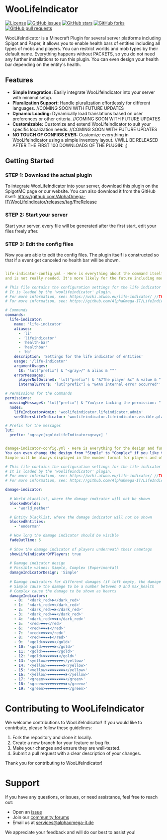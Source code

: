 # WooLifeIndicator

[![License](https://img.shields.io/badge/license-MIT-blue.svg)](https://opensource.org/licenses/MIT)
[![GitHub issues](https://img.shields.io/github/issues/AlphaOmega-IT/WooLifeIndicator.svg)](https://github.com/AlphaOmega-IT/WooLifeIndicator/issues)
[![GitHub stars](https://img.shields.io/github/stars/AlphaOmega-IT/WooLifeIndicator.svg)](https://github.com/AlphaOmega-IT/WooLifeIndicator/stargazers)
[![GitHub forks](https://img.shields.io/github/forks/AlphaOmega-IT/WooLifeIndicator.svg)](https://github.com/AlphaOmega-IT/WooLifeIndicator/network)
[![GitHub pull requests](https://img.shields.io/github/issues-pr/AlphaOmega-IT/WooLifeIndicator.svg)](https://github.com/AlphaOmega-IT/WooLifeIndicator/pulls)

WooLifeIndicator is a Minecraft Plugin for several server platforms including Spigot and Paper, it allows you to enable health bars of entities including all types
of mobs and players. You can restrict worlds and mob types by their default name. Everything happens without PACKETS, so you do not need any further installations to run
this plugin. You can even design your health bar depending on the entity's health.

## Features

- **Simple Integration:** Easily integrate WooLifeIndicator into your server with minimal setup.
- **Pluralization Support:** Handle pluralization effortlessly for different languages. //COMING SOON WITH FUTURE UPDATES
- **Dynamic Loading:** Dynamically load translations based on user preferences or other criteria. //COMING SOON WITH FUTURE UPDATES
- **Customizable:** Customize and extend WooLifeIndicator to suit your specific localization needs. //COMING SOON WITH FUTURE UPDATES
- **NO TOUCH OF CONFIGS EVER:** Customize everything in WooLifeIndicator using a simple inventory layout. //WILL BE RELEASED AFTER THE FIRST 100 DOWNLOADS OF THE PLUGIN: ;)

## Getting Started

### STEP 1: Download the actual plugin
To integrate WooLifeIndicator into your server, download this plugin on the SpigotMC page or our website.
You can also download it from the GitHub itself: https://github.com/AlphaOmega-IT/WooLifeIndicator/releases/tag/PreRelease

### STEP 2: Start your server
Start your server, every file will be generated after the first start, edit your files freely after.

### STEP 3: Edit the config files
Now you are able to edit the config files. The plugin itself is constructed so that if a event get canceled no health bar will be shown. 

```yaml

life-indicator-config.yml - Here is everything about the command itself, which does not include any functionality yet since it's the first version
and is not really needed. It's more likely for the future including more updates! You find here as well the permissions you need to set up.

# This file contains the configuration settings for the life indicator of entities.
# It is loaded by the 'woolifeindicator' plugin.
# For more information, see: https://wiki.atwoo.eu/life-indicator/ //TODO
# For more information, see: https://github.com/AlphaOmega-IT/LifeIndicator

# Commands
commands:
  life-indicator:
    name: 'life-indicator'
    aliases:
      - 'li'
      - 'lifeindicator'
      - 'health-bar'
      - 'healthbar'
      - 'hb'
    description: 'Settings for the life indicator of entities'
    usage: '/life-indicator'
    argumentUsages:
      1$: 'lut["prefix"] & "<gray>/" & alias & ""'
    errorMessages:
      playerNotOnline$: 'lut["prefix"] & "&7The player &c" & value & " &7is &cnot online"'
      internalError$: 'lut["prefix"] & "&4An internal error occurred"'

# Permissions for the commands
permissions:
  missingMessage$: 'lut["prefix"] & "You\sre lacking the permission: " & permission'
  nodes:
    lifeIndicatorAdmin: 'woolifeindicator.lifeindicator.admin'
    seeOthersLifeIndicator: 'woolifeindicator.lifeindicator.visible.players'

# Prefix for the messages
lut:
  prefix: '<gray>[<gold>LifeIndicator<gray>] '
```

```yaml

damage-indicator-config.yml - Here is everything for the design and functionality of the plugin itself, adjust everything as you want.
You can even change the design from "Simple" to "Complex" if you like to (caution: it will only appear if the damageIndicators: key is empty or set as before)
Simple will be always displayed in the number format for players and other entities. 

# This file contains the configuration settings for the life indicator of entities.
# It is loaded by the 'woolifeindicator' plugin.
# For more information, see: https://wiki.atwoo.eu/life-indicator/ //TODO
# For more information, see: https://github.com/AlphaOmega-IT/LifeIndicator

damage-indicator:
  
  # World blacklist, where the damage indicator will not be shown
  blockedWorlds:
    - 'world_nether'

  # Entity blacklist, where the damage indicator will not be shown
  blockedEntities:
    - 'enderman'

  # How long the damage indicator should be visible
  fadeOutTime: 5
  
  # Show the damage indicator of players underneath their nametags
  showLifeIndicatorOfPlayers: true
  
  # Damage indicator design
  # Possible values: Simple, Complex (Experimental)
  damageIndicatorDesign: 'Simple'
  
  # Damage indicators for different damages (if left empty, the damage indicator will show the default design)
  # Simple cause the damage to be a number between 0 and max_health
  # Complex cause the damage to be shown as hearts
  damageIndicators:
    - 0:  '<dark_red>❥</dark_red>'
    - 1:  '<dark_red>❤</dark_red>'
    - 2:  '<dark_red>❤❥</dark_red>'
    - 3:  '<dark_red>❤❤</dark_red>'
    - 4:  '<dark_red>❤❤❥</dark_red>'
    - 5:  '<red>❤❤❤</red>'
    - 6:  '<red>❤❤❤❥</red>'
    - 7:  '<red>❤❤❤❤</red>'
    - 8:  '<red>❤❤❤❤❥</red>'
    - 9:  '<gold>❤❤❤❤❤</gold>'
    - 10: '<gold>❤❤❤❤❤❥</gold>'
    - 11: '<gold>❤❤❤❤❤❤</gold>'
    - 12: '<gold>❤❤❤❤❤❤❥</gold>'
    - 13: '<yellow>❤❤❤❤❤❤❤</yellow>'
    - 14: '<yellow>❤❤❤❤❤❤❤❥</yellow>'
    - 15: '<yellow>❤❤❤❤❤❤❤❤</yellow>'
    - 16: '<yellow>❤❤❤❤❤❤❤❤❥</yellow>'
    - 17: '<green>❤❤❤❤❤❤❤❤❤</green>'
    - 18: '<green>❤❤❤❤❤❤❤❤❤❥</green>'
    - 19: '<green>❤❤❤❤❤❤❤❤❤❤</green>'

```

# Contributing to WooLifeIndicator

We welcome contributions to WooLifeIndicator! If you would like to contribute, please follow these guidelines:

1. Fork the repository and clone it locally.
2. Create a new branch for your feature or bug fix.
3. Make your changes and ensure they are well-tested.
4. Submit a pull request with a clear description of your changes.

Thank you for contributing to WooLifeIndicator!

# Support

If you have any questions, or issues, or need assistance, feel free to reach out:

- Open an [issue](https://github.com/AlphaOmega-IT/WooLifeIndicator/issues)
- Join our [community forums](https://discord.gg/Jq5CAUEDWB)
- Email us at services@alphaomega-it.de

We appreciate your feedback and will do our best to assist you!
